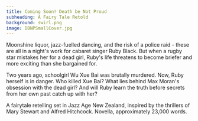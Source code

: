 ```yaml
---
title: Coming Soon! Death be Not Proud
subheading: A Fairy Tale Retold
background: swirl.png
image: DBNPSmallCover.jpg
---
```


Moonshine liquor, jazz-fuelled dancing, and the risk of a police raid - these are all in a night's work for cabaret singer Ruby Black. But when a rugby star mistakes her for a dead girl, Ruby's life threatens to become briefer and more exciting than she bargained for.

Two years ago, schoolgirl Wu Xue Bai was brutally murdered. Now, Ruby herself is in danger. Who killed Xue Bai? What lies behind Max Moran's obsession with the dead girl? And will Ruby learn the truth before secrets from her own past catch up with her?

A fairytale retelling set in Jazz Age New Zealand, inspired by the thrillers of Mary Stewart and Alfred Hitchcock. Novella, approximately 23,000 words.
